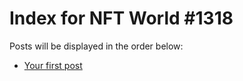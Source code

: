 # Index for NFT World #1318
Posts will be displayed in the order below:

- [Your first post](./001-first.md)

